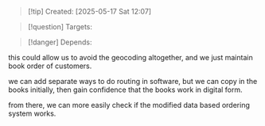 
>[!tip] Created: [2025-05-17 Sat 12:07]

>[!question] Targets: 

>[!danger] Depends: 

this could allow us to avoid the geocoding altogether, and we just maintain book order of customers.

we can add separate ways to do routing in software, but we can copy in the books initially, then gain confidence that the books work in digital form.

from there, we can more easily check if the modified data based ordering system works.